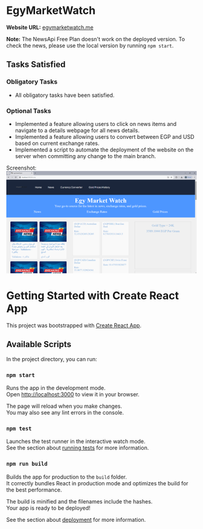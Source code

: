 # EgyMarketWatch

**Website URL:** [egymarketwatch.me](http://egymarketwatch.me)

**Note:** The NewsApi Free Plan doesn't work on the deployed version. To check the news, please use the local version by running `npm start`.

## Tasks Satisfied

### Obligatory Tasks
- All obligatory tasks have been satisfied.

### Optional Tasks
- Implemented a feature allowing users to click on news items and navigate to a details webpage for all news details.
- Implemented a feature allowing users to convert between EGP and USD based on current exchange rates.
- Implemented a script to automate the deployment of the website on the server when committing any change to the main branch.

Screenshot: 
![Screenshot of EgyMarketWatch](Screenshot.png "EgyMarketWatch Screenshot")
# Getting Started with Create React App

This project was bootstrapped with [Create React App](https://github.com/facebook/create-react-app).

## Available Scripts

In the project directory, you can run:

### `npm start`

Runs the app in the development mode.\
Open [http://localhost:3000](http://localhost:3000) to view it in your browser.

The page will reload when you make changes.\
You may also see any lint errors in the console.

### `npm test`

Launches the test runner in the interactive watch mode.\
See the section about [running tests](https://facebook.github.io/create-react-app/docs/running-tests) for more information.

### `npm run build`

Builds the app for production to the `build` folder.\
It correctly bundles React in production mode and optimizes the build for the best performance.

The build is minified and the filenames include the hashes.\
Your app is ready to be deployed!

See the section about [deployment](https://facebook.github.io/create-react-app/docs/deployment) for more information.

